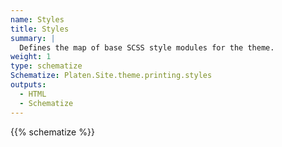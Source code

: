 ```yaml
---
name: Styles
title: Styles
summary: |
  Defines the map of base SCSS style modules for the theme.
weight: 1
type: schematize
Schematize: Platen.Site.theme.printing.styles
outputs:
  - HTML
  - Schematize
---
```


{{% schematize %}}
